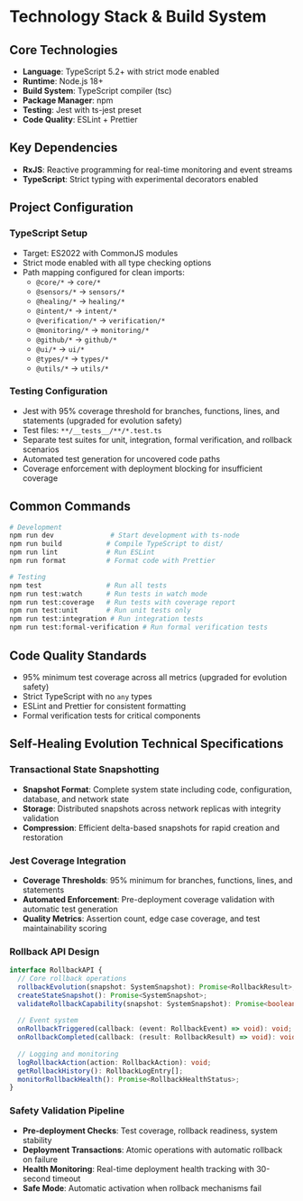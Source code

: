 # Technology Stack & Build System

## Core Technologies

- **Language**: TypeScript 5.2+ with strict mode enabled
- **Runtime**: Node.js 18+
- **Build System**: TypeScript compiler (tsc)
- **Package Manager**: npm
- **Testing**: Jest with ts-jest preset
- **Code Quality**: ESLint + Prettier

## Key Dependencies

- **RxJS**: Reactive programming for real-time monitoring and event streams
- **TypeScript**: Strict typing with experimental decorators enabled

## Project Configuration

### TypeScript Setup
- Target: ES2022 with CommonJS modules
- Strict mode enabled with all type checking options
- Path mapping configured for clean imports:
  - `@core/*` → `core/*`
  - `@sensors/*` → `sensors/*`
  - `@healing/*` → `healing/*`
  - `@intent/*` → `intent/*`
  - `@verification/*` → `verification/*`
  - `@monitoring/*` → `monitoring/*`
  - `@github/*` → `github/*`
  - `@ui/*` → `ui/*`
  - `@types/*` → `types/*`
  - `@utils/*` → `utils/*`

### Testing Configuration
- Jest with 95% coverage threshold for branches, functions, lines, and statements (upgraded for evolution safety)
- Test files: `**/__tests__/**/*.test.ts`
- Separate test suites for unit, integration, formal verification, and rollback scenarios
- Automated test generation for uncovered code paths
- Coverage enforcement with deployment blocking for insufficient coverage

## Common Commands

```bash
# Development
npm run dev              # Start development with ts-node
npm run build           # Compile TypeScript to dist/
npm run lint            # Run ESLint
npm run format          # Format code with Prettier

# Testing
npm test                # Run all tests
npm run test:watch      # Run tests in watch mode
npm run test:coverage   # Run tests with coverage report
npm run test:unit       # Run unit tests only
npm run test:integration # Run integration tests
npm run test:formal-verification # Run formal verification tests
```

## Code Quality Standards

- 95% minimum test coverage across all metrics (upgraded for evolution safety)
- Strict TypeScript with no `any` types
- ESLint and Prettier for consistent formatting
- Formal verification tests for critical components

## Self-Healing Evolution Technical Specifications

### Transactional State Snapshotting
- **Snapshot Format**: Complete system state including code, configuration, database, and network state
- **Storage**: Distributed snapshots across network replicas with integrity validation
- **Compression**: Efficient delta-based snapshots for rapid creation and restoration

### Jest Coverage Integration
- **Coverage Thresholds**: 95% minimum for branches, functions, lines, and statements
- **Automated Enforcement**: Pre-deployment coverage validation with automatic test generation
- **Quality Metrics**: Assertion count, edge case coverage, and test maintainability scoring

### Rollback API Design
```typescript
interface RollbackAPI {
  // Core rollback operations
  rollbackEvolution(snapshot: SystemSnapshot): Promise<RollbackResult>;
  createStateSnapshot(): Promise<SystemSnapshot>;
  validateRollbackCapability(snapshot: SystemSnapshot): Promise<boolean>;
  
  // Event system
  onRollbackTriggered(callback: (event: RollbackEvent) => void): void;
  onRollbackCompleted(callback: (result: RollbackResult) => void): void;
  
  // Logging and monitoring
  logRollbackAction(action: RollbackAction): void;
  getRollbackHistory(): RollbackLogEntry[];
  monitorRollbackHealth(): Promise<RollbackHealthStatus>;
}
```

### Safety Validation Pipeline
- **Pre-deployment Checks**: Test coverage, rollback readiness, system stability
- **Deployment Transactions**: Atomic operations with automatic rollback on failure
- **Health Monitoring**: Real-time deployment health tracking with 30-second timeout
- **Safe Mode**: Automatic activation when rollback mechanisms fail